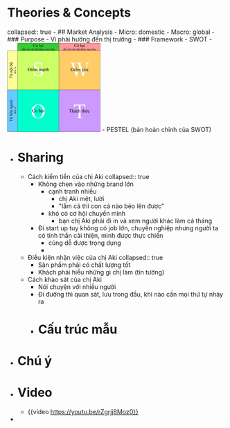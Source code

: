 # Theories & Concepts
collapsed:: true
	- ## Market Analysis
		- Micro: domestic
		- Macro: global
		- ### Purpose
			- Vì phải hướng đến thị trường
		- ### Framework
			- SWOT
				- ![image.png](../assets/image_1700161699333_0.png)
			- PESTEL (bản hoàn chỉnh của SWOT)
- # Sharing
	- Cách kiếm tiền của chị Aki
	  collapsed:: true
		- Không chen vào những brand lớn
			- cạnh tranh nhiều
				- chị Aki mệt, lười
				- "lắm cá thì con cá nào béo lên được"
			- khó có cơ hội chuyển mình
				- bạn chị Aki phải đi in và xem người khác làm cả tháng
		- Đi start up tuy không có job lớn, chuyên nghiệp nhưng người ta có tinh thần cải thiện, mình được thực chiến
			- cũng dễ được trọng dụng
			-
	- Điều kiện nhận việc của chị Aki
	  collapsed:: true
		- Sản phẩm phải có chất lượng tốt
		- Khách phải hiểu những gì chị làm (tin tưởng)
	- Cách khảo sát của chị Aki
		- Nói chuyện với nhiều người
		- Đi đường thì quan sát, lưu trong đầu, khi nào cần mọi thứ tự nhảy ra
		- # Cấu trúc mẫu
- # Chú ý
- # Video
	- {{video https://youtu.be/rZgrjj8Moz0}}
-